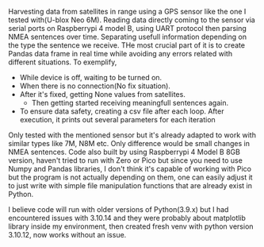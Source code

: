 Harvesting data from satellites in range using a GPS sensor like the one I tested with(U-blox Neo 6M). 
Reading data directly coming to the sensor via serial ports on Raspberrypi 4 model B, using UART protocol then parsing NMEA sentences over time. 
Separating usefull information depending on the type the sentence we receive. 
THe most crucial part of it is to create Pandas data frame in real time while avoiding any errors related with different situations. To exemplify, 
  - While device is off, waiting to be turned on.
  - When there is no connection(No fix situation).
  - After it's fixed, getting None values from satellites.
    - Then getting started receiving meaningfull sentences again.
  - To ensure data safety, creating a csv file after each loop.
After execution, it prints out several parameters for each iteration

Only tested with the mentioned sensor but it's already adapted to work with similar types like 7M, N8M etc. Only difference would be small changes in NMEA sentences.
Code also built by using Raspberrypi 4 Model B 8GB version, haven't tried to run with Zero or Pico but since you need to use Numpy and Pandas libraries, I don't think it's capable of working with Pico but the program is not actually depending on them, one can easily adjust it to just write with simple file manipulation functions that are already exist in Python. 

I believe code will run with older versions of Python(3.9.x) but I had encountered issues with 3.10.14 and they were probably about matplotlib library inside my environment, then created fresh venv with python version 3.10.12, now works without an issue. 
  
